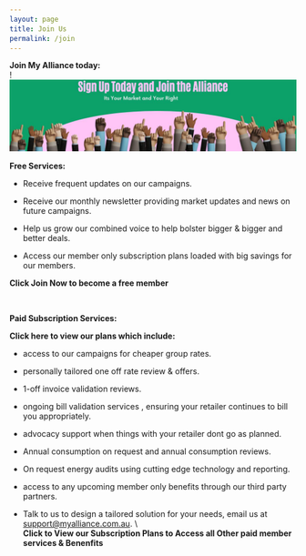 ```yaml
---
layout: page
title: Join Us
permalink: /join
---
```


<b>Join My Alliance today:</b>  
!![NSW Small Business Energy Alliance. Uniting for Fair Energy Prices & Success. Advocate Educate Collaborate.](/assets/joinus.jpeg)



 <b>Free Services:</b>  
 
   * Receive frequent updates on our campaigns.</br>
     
   * Receive our monthly newsletter providing market updates and news on future campaigns.</br>
     
   * Help us grow our combined voice to help bolster bigger & bigger and better deals.</br>
     
   * Access our member only subscription plans loaded with big savings for our members.</br>
<p>  </p>


        
<p><b>Click Join Now to become a free member </b></p></br>



<b><p>Paid Subscription Services:</p></b>


<b>Click here to view our plans which include:</b>


   * access to our campaigns for cheaper group rates.  
        
   * personally tailored one off rate review & offers.  
   
   * 1-off invoice validation reviews.  
        
   * ongoing bill validation services , ensuring your retailer continues to bill you appropriately.  
        
   * advocacy support when things with your retailer dont go as planned.  
     
   * Annual consumption on request and annual consumption reviews.  
   
   * On request energy audits using cutting edge technology and reporting.  
   
   * access to any upcoming member only benefits through our third party partners.  
   
   * Talk to us to design a tailored solution for your needs, email us at support@myalliance.com.au.
\   
<b>Click to View our Subscription Plans to Access all Other paid member services & Benenfits </b>
















